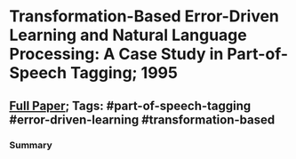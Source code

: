 # Transformation-Based Error-Driven Learning and Natural Language Processing: A Case Study in Part-of-Speech Tagging; 1995

## [Full Paper](https://aclanthology.org/J95-4004/); Tags: #part-of-speech-tagging #error-driven-learning #transformation-based

### Summary
